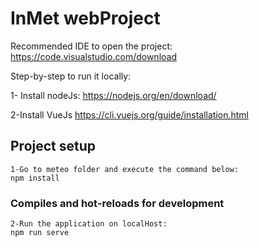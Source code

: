 # InMet webProject

Recommended IDE to open the project:
https://code.visualstudio.com/download

Step-by-step to run it locally:

1- Install nodeJs:
https://nodejs.org/en/download/

2-Install VueJs
https://cli.vuejs.org/guide/installation.html

## Project setup
```
1-Go to meteo folder and execute the command below:
npm install
```

### Compiles and hot-reloads for development
```
2-Run the application on localHost:
npm run serve
```

